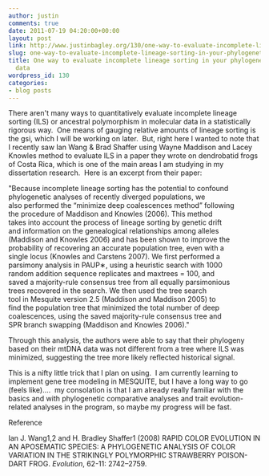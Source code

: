 ```yaml
---
author: justin
comments: true
date: 2011-07-19 04:20:00+00:00
layout: post
link: http://www.justinbagley.org/130/one-way-to-evaluate-incomplete-lineage-sorting-in-your-phylogenetic-or-phylogeographic-data
slug: one-way-to-evaluate-incomplete-lineage-sorting-in-your-phylogenetic-or-phylogeographic-data
title: One way to evaluate incomplete lineage sorting in your phylogenetic or phylogeographic
  data
wordpress_id: 130
categories:
- blog posts
---
```


There aren't many ways to quantitatively evaluate incomplete lineage sorting (ILS) or ancestral polymorphism in molecular data in a statistically rigorous way.  One means of gauging relative amounts of lineage sorting is the gsi, which I will be working on later.  But, right here I wanted to note that I recently saw Ian Wang & Brad Shaffer using Wayne Maddison and Lacey Knowles method to evaluate ILS in a paper they wrote on dendrobatid frogs of Costa Rica, which is one of the main areas I am studying in my dissertation research.  Here is an excerpt from their paper:  
  
"Because incomplete lineage sorting has the potential to confound  
phylogenetic analyses of recently diverged populations, we  
also performed the “minimize deep coalescences method” following  
the procedure of Maddison and Knowles (2006). This method  
takes into account the process of lineage sorting by genetic drift  
and information on the genealogical relationships among alleles  
(Maddison and Knowles 2006) and has been shown to improve the  
probability of recovering an accurate population tree, even with a  
single locus (Knowles and Carstens 2007). We first performed a  
parsimony analysis in PAUP∗, using a heuristic search with 1000  
random addition sequence replicates and maxtrees = 100, and  
saved a majority-rule consensus tree from all equally parsimonious  
trees recovered in the search. We then used the tree search  
tool in Mesquite version 2.5 (Maddison and Maddison 2005) to  
find the population tree that minimized the total number of deep  
coalescences, using the saved majority-rule consensus tree and  
SPR branch swapping (Maddison and Knowles 2006)."  
  
Through this analysis, the authors were able to say that their phylogeny based on their mtDNA data was not different from a tree where ILS was minimized, suggesting the tree more likely reflected historical signal.   
  
This is a nifty little trick that I plan on using.  I am currently learning to implement gene tree modeling in MESQUITE, but I have a long way to go (feels like)....  my consolation is that I am already really familiar with the basics and with phylogenetic comparative analyses and trait evolution-related analyses in the program, so maybe my progress will be fast.   
  
Reference  
  
Ian J. Wang1,2 and H. Bradley Shaffer1 (2008) RAPID COLOR EVOLUTION IN AN APOSEMATIC SPECIES: A PHYLOGENETIC ANALYSIS OF COLOR VARIATION IN THE STRIKINGLY POLYMORPHIC STRAWBERRY POISON-DART FROG. _Evolution_, 62-11: 2742–2759.
